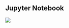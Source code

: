## Jupyter Notebook

[![](https://img.shields.io/badge/open%20on-stencila-brightgreen)](https://hub.stenci.la/open/https://github.com/stencila/examples/tree/master/jupyter/jupyter.ipynb)

